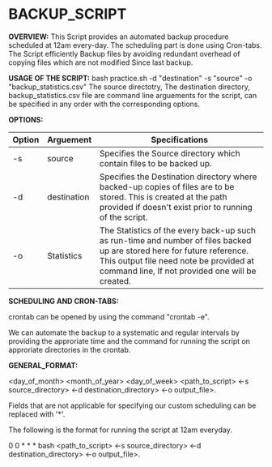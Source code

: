# BACKUP_SCRIPT

**OVERVIEW:**
This Script provides an automated backup procedure scheduled at 12am every-day. The scheduling part is done using Cron-tabs.
The Script efficiently Backup files by avoiding redundant overhead of copying files which are not modified Since last backup.

**USAGE OF THE SCRIPT:**
bash practice.sh -d "destination" -s "source" -o "backup_statistics.csv"
The source directotry, The destination directory, backup_statistics.csv file are command line arguements for the script, can be specified in any order with the corresponding options.

**OPTIONS:**

| Option | Arguement | Specifications |
|---|---|---|
| -s | source | Specifies the Source directory which contain files to be backed up.  |
| -d | destination | Specifies the Destination directory where backed-up copies of files are to be stored. This is created at the path provided if doesn't exist prior to running of the script.  |
| -o | Statistics | The Statistics of the every back-up such as run-time and number of files backed up are stored here for future reference. This output file need note be provided at command line, If not provided one will be created. |


**SCHEDULING AND CRON-TABS:**

crontab can be opened by using the command "crontab -e".

We can automate the backup to a systematic and regular intervals by providing the approriate time and the command for running the script on approriate directories in the crontab.


**GENERAL_FORMAT:** 

<minutes> <hours> <day_of_month> <month_of_year> <day_of_week> <path_to_script> <-s source_directory> <-d destination_directory> <-o output_file>.

Fields that are not applicable for specifying our custom scheduling can be replaced with '*'.

The following is the format for running the script at 12am everyday.

0 0 * * * bash <path_to_script> <-s source_directory> <-d destination_directory> <-o output_file>.


